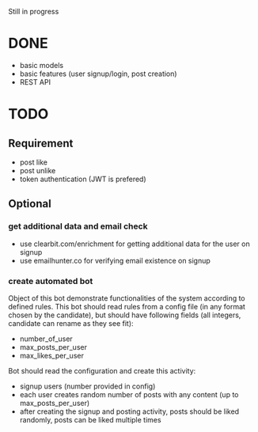 Still in progress

# DONE

- basic models
- basic features (user signup/login, post creation)
- REST API

# TODO

## Requirement

- post like
- post unlike
- token authentication (JWT is prefered)

## Optional

### get additional data and email check

- use clearbit.com/enrichment for getting additional data for the user
   on signup
- use emailhunter.co for verifying email existence on signup

### create automated bot

Object of this bot demonstrate functionalities of the system according to defined rules. This bot should read rules from a config file (in any format chosen by the candidate), but should have following fields (all integers, candidate can rename as they see fit):

- number_of_user
- max_posts_per_user
- max_likes_per_user

Bot should read the configuration and create this activity:

- signup users (number provided in config)
- each user creates random number of posts with any content (up to max_posts_per_user)
- after creating the signup and posting activity, posts should be liked randomly, posts can be liked multiple times
